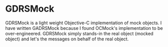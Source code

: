 GDRSMock 
========

GDRSMock is a light weight Objective-C implementation of mock objects. I have
written GADRSMock because I found OCMock's implementation to be over-engineered.
GDRSMock simply stands-in the real object (mocked object) and let's the messages
on behalf of the real object.






